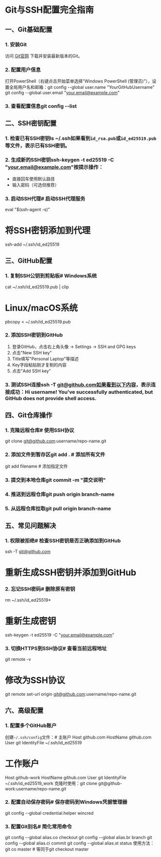 # Git与SSH配置完全指南

## 一、Git基础配置

### 1. 安装Git

访问 [Git官网](https://git-scm.com/downloads) 下载并安装最新版本的Git。

### 2. 配置用户信息

打开PowerShell（右键点击开始菜单选择"Windows PowerShell (管理员)"），设置全局用户名和邮箱：git config --global user.name "YourGitHubUsername"
git config --global user.email "your.email@example.com"



### 3. 查看配置信息git config --list

## 二、SSH密钥配置

### 1. 检查已有SSH密钥ls ~/.ssh如果看到`id_rsa.pub`或`id_ed25519.pub`等文件，表示已有SSH密钥。

### 2. 生成新的SSH密钥ssh-keygen -t ed25519 -C "your.email@example.com"按提示操作：

- 直接回车使用默认路径
- 输入密码（可选但推荐）

### 3. 启动SSH代理# 启动SSH代理服务

eval "$(ssh-agent -s)"

# 将SSH密钥添加到代理

ssh-add ~/.ssh/id_ed25519

## 三、GitHub配置

### 1. 复制SSH公钥到剪贴板# Windows系统

cat ~/.ssh/id_ed25519.pub | clip

# Linux/macOS系统

pbcopy < ~/.ssh/id_ed25519.pub

### 2. 添加SSH密钥到GitHub

1. 登录GitHub，点击右上角头像 → Settings → SSH and GPG keys
2. 点击"New SSH key"
3. Title填写"Personal Laptop"等描述
4. Key字段粘贴刚才复制的内容
5. 点击"Add SSH key"

### 3. 测试SSH连接ssh -T git@github.com如果看到以下内容，表示连接成功：Hi username! You've successfully authenticated, but GitHub does not provide shell access.

## 四、Git仓库操作

### 1. 克隆远程仓库# 使用SSH协议

git clone git@github.com:username/repo-name.git

### 2. 添加文件到暂存区git add .  # 添加所有文件

git add filename  # 添加指定文件

### 3. 提交到本地仓库git commit -m "提交说明"

### 4. 推送到远程仓库git push origin branch-name

### 5. 从远程仓库拉取git pull origin branch-name

## 五、常见问题解决

### 1. 权限被拒绝# 检查SSH密钥是否正确添加到GitHub

ssh -T git@github.com

# 重新生成SSH密钥并添加到GitHub

### 2. 忘记SSH密码# 删除原有密钥

rm ~/.ssh/id_ed25519*

# 重新生成密钥

ssh-keygen -t ed25519 -C "your.email@example.com"

### 3. 切换HTTPS到SSH协议# 查看当前远程地址

git remote -v

# 修改为SSH协议

git remote set-url origin git@github.com:username/repo-name.git

## 六、高级配置

### 1. 配置多个GitHub账户

创建`~/.ssh/config`文件：# 主账户
Host github.com
  HostName github.com
  User git
  IdentityFile ~/.ssh/id_ed25519

# 工作账户

Host github-work
  HostName github.com
  User git
  IdentityFile ~/.ssh/id_ed25519_work
克隆时使用：git clone git@github-work:username/repo-name.git

### 2. 配置自动保存密码# 保存密码到Windows凭据管理器

git config --global credential.helper wincred

### 3. 配置Git别名# 简化常用命令

git config --global alias.co checkout
git config --global alias.br branch
git config --global alias.ci commit
git config --global alias.st status
使用方法：git co master  # 等同于git checkout master
